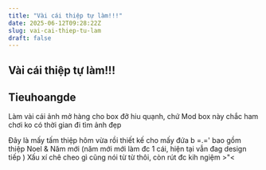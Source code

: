 ```yaml
---
title: "Vài cái thiệp tự làm!!!"
date: 2025-06-12T09:28:22Z
slug: vai-cai-thiep-tu-lam
draft: false
---
```


## Vài cái thiệp tự làm!!!

## Tieuhoangde

Làm vài cái ảnh mở hàng cho box đỡ hiu quạnh, chứ Mod box này chắc ham chơi ko có thời gian đi tìm ảnh đẹp 

Đây là mấy tấm thiệp hôm vừa rồi thiết kế cho mấy đứa b =.=' bao gồm thiệp Noel & Năm mới (năm mới mới làm đc 1 cái, hiện tại vẫn đag design tiếp  )
Xấu xí chê cheo gì cũng nói từ từ thôi, còn rút đc kih ngiệm >"<